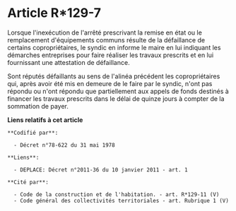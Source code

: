 # Article R*129-7

Lorsque l'inexécution de l'arrêté prescrivant la remise en état ou le remplacement d'équipements communs résulte de la
défaillance de certains copropriétaires, le syndic en informe le maire en lui indiquant les démarches entreprises pour faire
réaliser les travaux prescrits et en lui fournissant une attestation de défaillance.

Sont réputés défaillants au sens de l'alinéa précédent les copropriétaires qui, après avoir été mis en demeure de le faire
par le syndic, n'ont pas répondu ou n'ont répondu que partiellement aux appels de fonds destinés à financer les travaux
prescrits dans le délai de quinze jours à compter de la sommation de payer.

**Liens relatifs à cet article**

	**Codifié par**:

	  - Décret n°78-622 du 31 mai 1978

	**Liens**:

	  - DEPLACE: Décret n°2011-36 du 10 janvier 2011 - art. 1

	**Cité par**:

	  - Code de la construction et de l'habitation. - art. R*129-11 (V)
	  - Code général des collectivités territoriales - art. Rubrique 1 (V)
